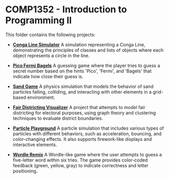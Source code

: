 # COMP1352 - Introduction to Programming II

This folder contains the following projects:
- [**Conga Line Simulator**](/1352/projects/morgan_conga_line.py)
A simulation representing a Conga Line, demonstrating the principles of classes and lists of objects where each object represents a circle in the line.

- [**Pico Fermi Bagels**](/1352/projects/morgan_pico_fermi_bagels.py)
A guessing game where the player tries to guess a secret number based on the hints 'Pico', 'Fermi', and 'Bagels' that indicate how close their guess is.

- [**Sand Game**](/1352/projects/morgan_project3part2_sandgame.py)
A physics simulation that models the behavior of sand particles falling, colliding, and interacting with other elements in a grid-based environment.

- [**Fair Districting Visualizer**](/1352/projects/morgan_project5_fair_districting.py)
A project that attempts to model fair districting for electoral purposes, using graph theory and clustering techniques to evaluate district boundaries.

- [**Particle Playground**](/1352/projects/morgan_project6_particles.py)
A particle simulation that includes various types of particles with different behaviors, such as acceleration, bouncing, and color-changing effects. It also supports firework-like displays and interactive elements.

- [**Wordle Remix**](/1352/projects/morgan_wordle.py)
A Wordle-like game where the user attempts to guess a five-letter word within six tries. The game provides color-coded feedback (green, yellow, gray) to indicate correctness and letter positioning.